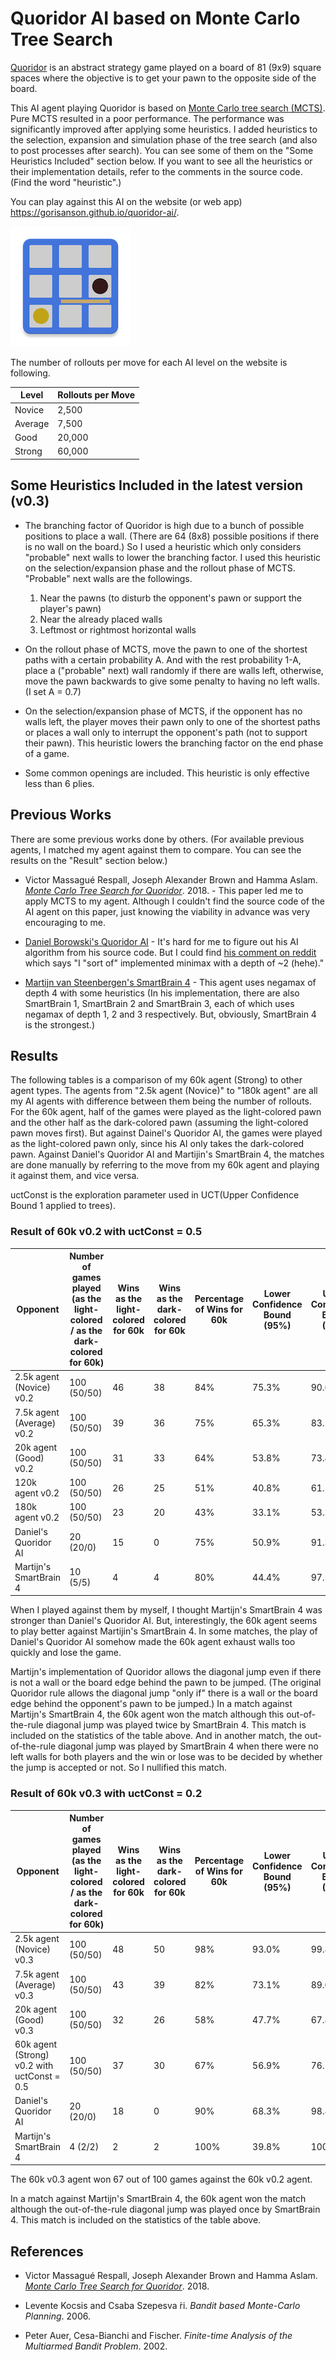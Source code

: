 # Quoridor AI based on Monte Carlo Tree Search

[Quoridor](https://en.wikipedia.org/wiki/Quoridor) is an abstract strategy game played on a board of 81 (9x9) square spaces where the objective is to get your pawn to the opposite side of the board.

This AI agent playing Quoridor is based on [Monte Carlo tree search (MCTS)](https://en.wikipedia.org/wiki/Monte_Carlo_tree_search). Pure MCTS resulted in a poor performance. The performance was significantly improved after applying some heuristics. I added heuristics to the selection, expansion and simulation phase of the tree search (and also to post processes after search). You can see some of them on the "Some Heuristics Included" section below. If you want to see all the heuristics or their implementation details, refer to the comments in the source code. (Find the word "heuristic".)

You can play against this AI on the website (or web app) https://gorisanson.github.io/quoridor-ai/.

[![Play-Quoridor-against-AI-logo](./src/meta/icons_192.png "Play Quoridor againt AI")](https://gorisanson.github.io/quoridor-ai/)

The number of rollouts per move for each AI level on the website is following.

| Level   | Rollouts per Move |
| -----   | ---- |
| Novice  | 2,500 |
| Average | 7,500 |
| Good    | 20,000 |
| Strong  | 60,000 |

## Some Heuristics Included in the latest version (v0.3)
* The branching factor of Quoridor is high due to a bunch of possible positions to place a wall. (There are 64 (8x8) possible positions if there is no wall on the board.) So I used a heuristic which only considers "probable" next walls to lower the branching factor. I used this heuristic on the selection/expansion phase and the rollout phase of MCTS. "Probable" next walls are the followings.
    
    1. Near the pawns (to disturb the opponent's pawn or support the player's pawn)
    1. Near the already placed walls
    1. Leftmost or rightmost horizontal walls

* On the rollout phase of MCTS, move the pawn to one of the shortest paths with a certain probability A. And with the rest probability 1-A, place a ("probable" next) wall randomly if there are walls left, otherwise, move the pawn backwards to give some penalty to having no left walls. (I set A = 0.7)

* On the selection/expansion phase of MCTS, if the opponent has no walls left, the player moves their pawn only to one of the shortest paths or places a wall only to interrupt the opponent's path (not to support their pawn). This heuristic lowers the branching factor on the end phase of a game.

* Some common openings are included. This heuristic is only effective less than 6 plies.  


## Previous Works

There are some previous works done by others.
(For available previous agents, I matched my agent against them to compare. You can see the results on the "Result" section below.)

* Victor Massagué Respall, Joseph Alexander Brown and Hamma Aslam. *[Monte Carlo Tree Search for Quoridor](https://www.researchgate.net/publication/327679826_Monte_Carlo_Tree_Search_for_Quoridor)*. 2018. - This paper led me to apply MCTS to my agent. Although I couldn't find the source code of the AI agent on this paper, just knowing the viability in advance was very encouraging to me.

* [Daniel Borowski's Quoridor AI](https://danielborowski.github.io/site/quoridor-ai/display.html) - It's hard for me to figure out his AI algorithm from his source code. But I could find [his comment on reddit](https://www.reddit.com/r/learnprogramming/comments/461woc/cminimax_implementation_for_quoridor/d01yo1m?utm_source=share&utm_medium=web2x) which says "I "sort of" implemented minimax with a depth of ~2 (hehe)."

* [Martijn van Steenbergen's SmartBrain 4](https://github.com/MedeaMelana/quoridorai) - This agent uses negamax of depth 4 with some heuristics (In his implementation, there are also SmartBrain 1, SmartBrain 2 and SmartBrain 3, each of which uses negamax of depth 1, 2 and 3 respectively. But, obviously, SmartBrain 4 is the strongest.)

## Results
The following tables is a comparison of my 60k agent (Strong) to other agent types. The agents from "2.5k agent (Novice)" to "180k agent" are all my AI agents with difference between them being the number of rollouts. For the 60k agent, half of the games were played as the light-colored pawn and the other half as the dark-colored pawn (assuming the light-colored pawn moves first). But against Dainel's Quoridor AI, the games were played as the light-colored pawn only, since his AI only takes the dark-colored pawn. Against Daniel's Quoridor AI and Martijin's SmartBrain 4, the matches are done manually by referring to the move from my 60k agent and playing it against them, and vice versa.

uctConst is the exploration parameter used in UCT(Upper Confidence Bound 1 applied to trees).

### Result of 60k v0.2 with uctConst = 0.5

| Opponent | Number of games played (as the light-colored / as the dark-colored for 60k) | Wins as the light-colored for 60k | Wins as the dark-colored for 60k | Percentage of Wins for 60k | Lower Confidence Bound (95%) | Upper Confidence Bound (95%)
| -------------------- | ----- | ---- | ---- | --- | --- | --- |
| 2.5k agent (Novice) v0.2  | 100 (50/50) | 46 | 38 | 84% | 75.3% | 90.6% |
| 7.5k agent (Average) v0.2 | 100 (50/50) | 39 | 36 | 75% | 65.3% | 83.1% |
| 20k agent (Good) v0.2     | 100 (50/50) | 31 | 33 | 64% | 53.8% | 73.4% |
| 120k agent v0.2          | 100 (50/50) | 26 | 25 | 51% | 40.8% | 61.1% |
| 180k agent v0.2           | 100 (50/50) | 23 | 20 | 43% | 33.1% | 53.3% |
| Daniel's Quoridor AI | 20 (20/0) | 15 | 0 | 75% | 50.9% | 91.3% | 
| Martijn's SmartBrain 4 | 10 (5/5) | 4 | 4 | 80% | 44.4% | 97.5% |

When I played against them by myself, I thought Martijn's SmartBrain 4 was stronger than Daniel's Quoridor AI. But, interestingly, the 60k agent seems to play better against Martijin's SmartBrain 4. In some matches, the play of Daniel's Quoridor AI somehow made the 60k agent exhaust walls too quickly and lose the game.

Martijn's implementation of Quoridor allows the diagonal jump even if there is not a wall or the board edge behind the pawn to be jumped. (The original Quoridor rule allows the diagonal jump "only if" there is a wall or the board edge behind the opponent's pawn to be jumped.) In a match against Martijn's SmartBrain 4, the 60k agent won the match although this out-of-the-rule diagonal jump was played twice by SmartBrain 4. This match is included on the statistics of the table above. And in another match, the out-of-the-rule diagonal jump was played by SmartBrain 4 when there were no left walls for both players and the win or lose was to be decided by whether the jump is accepted or not. So I nullified this match.

### Result of 60k v0.3 with uctConst = 0.2

| Opponent | Number of games played (as the light-colored / as the dark-colored for 60k) | Wins as the light-colored for 60k | Wins as the dark-colored for 60k | Percentage of Wins for 60k | Lower Confidence Bound (95%) | Upper Confidence Bound (95%)
| -------------------- | ----- | ---- | ---- | --- | --- | --- |
| 2.5k agent (Novice) v0.3  | 100 (50/50) | 48 | 50 | 98% | 93.0% | 99.8% |
| 7.5k agent (Average) v0.3 | 100 (50/50) | 43 | 39 | 82% | 73.1% | 89.0% |
| 20k agent (Good) v0.3     | 100 (50/50) | 32 | 26 | 58% | 47.7% | 67.8% |
| 60k agent (Strong) v0.2 with uctConst = 0.5     | 100 (50/50) | 37 | 30 | 67% | 56.9% | 76.1% |
| Daniel's Quoridor AI | 20 (20/0) | 18 | 0 | 90% | 68.3% | 98.8% | 
| Martijn's SmartBrain 4 | 4 (2/2) | 2 | 2 | 100% | 39.8% | 100% |

The 60k v0.3 agent won 67 out of 100 games against the 60k v0.2 agent. 

In a match against Martijn's SmartBrain 4, the 60k agent won the match although the out-of-the-rule diagonal jump was played once by SmartBrain 4. This match is included on the statistics of the table above.

## References

* Victor Massagué Respall, Joseph Alexander Brown and Hamma Aslam. *[Monte Carlo Tree Search for Quoridor](https://www.researchgate.net/publication/327679826_Monte_Carlo_Tree_Search_for_Quoridor)*. 2018.

* Levente Kocsis and Csaba Szepesva ́ri. *Bandit based Monte-Carlo Planning*. 2006.

* Peter Auer, Cesa-Bianchi and Fischer. *Finite-time Analysis of the Multiarmed Bandit Problem*. 2002.


